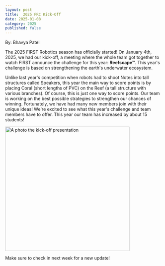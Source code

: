 ```yaml
---
layout: post
title:  2025 FRC Kick-Off
date: 2025-01-08
category: 2025
published: false
---
```

By: Bhavya Patel

The 2025 FIRST Robotics season has officially started! On January 4th, 2025, we had our kick-off, a meeting where the whole team got together to watch FIRST announce the challenge for this year: **Reefscape&trade;**. This year's challenge is based on strengthening the earth's underwater ecosystem.

Unlike last year's competition when robots had to shoot Notes into tall structures called Speakers, this year the main way to score points is by placing Coral (short lengths of PVC) on the Reef (a tall structure with various branches). Of course, this is just one way to score points. Our team is working on the best possible strategies to strengthen our chances of winning. Fortunately, we have had many new members join with their unique ideas! We're excited to see what this year's challenge and team members have to offer. This year our team has increased by about 15 students!

<img class="img-responsive" src="https://drive.google.com/thumbnail?id=1apD5NCwKhd9jb8fQza0QeIhKtK3nfg6G&sz=w600" data-fancybox alt="A photo the kick-off presentation" width="400" />


Make sure to check in next week for a new update!  
